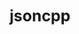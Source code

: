---
title: "jsoncpp"
layout: cache
categories: [package, develop]
meta: {"compilers": ["gcc@11.1.0", "gcc@11.4.0", "msvc@19.39.33523"], "num_specs": 12, "num_specs_by_stack": {"data-vis-sdk": 3, "e4s": 6, "e4s-rocm-external": 3, "root": 12, "windows-vis": 3}, "oss": ["ubuntu20.04", "ubuntu22.04", "windows10.0.20348"], "platforms": ["linux", "windows"], "stacks": ["data-vis-sdk", "e4s", "e4s-rocm-external", "root", "windows-vis"], "targets": ["x86_64", "x86_64_v3"], "versions": ["1.9.6"]}
spec_details: [{"compiler": "gcc@11.1.0", "hash": "2jqodhy74qceyyibpw63qiqibbaq6wwj", "os": "ubuntu20.04", "platform": "linux", "size": "-", "stacks": ["data-vis-sdk", "root"], "target": "x86_64_v3", "variants": ["build_system=meson", "buildtype=release", "default_library:=shared", "~strip"], "versions": ["1.9.6"]}, {"compiler": "gcc@11.4.0", "hash": "5uvufawn7nto4enuwouqlpsl4zw2meii", "os": "ubuntu22.04", "platform": "linux", "size": "-", "stacks": ["e4s", "root"], "target": "x86_64_v3", "variants": ["build_system=cmake", "build_type=Release", "generator=make", "~ipo"], "versions": ["1.9.6"]}, {"compiler": "gcc@11.4.0", "hash": "5wlxsmcpvjxjvz4ooxhk2uda2ymbpbi3", "os": "ubuntu22.04", "platform": "linux", "size": "-", "stacks": ["e4s", "e4s-rocm-external", "root"], "target": "x86_64_v3", "variants": ["build_system=cmake", "build_type=Release", "generator=make", "~ipo"], "versions": ["1.9.6"]}, {"compiler": "msvc@19.39.33523", "hash": "66egpauww4osci4egkg3rrdbxyh35sn3", "os": "windows10.0.20348", "platform": "windows", "size": "-", "stacks": ["root", "windows-vis"], "target": "x86_64", "variants": ["build_system=cmake", "build_type=Release", "generator=ninja", "~ipo"], "versions": ["1.9.6"]}, {"compiler": "gcc@11.4.0", "hash": "bpv2gvcekxikqab4jwov7jftsots6mcl", "os": "ubuntu22.04", "platform": "linux", "size": "-", "stacks": ["e4s", "root"], "target": "x86_64_v3", "variants": ["build_system=cmake", "build_type=Release", "generator=make", "~ipo"], "versions": ["1.9.6"]}, {"compiler": "gcc@11.1.0", "hash": "nnoezs4krguvhslayzszbxmomw67l5ao", "os": "ubuntu20.04", "platform": "linux", "size": "-", "stacks": ["data-vis-sdk", "root"], "target": "x86_64_v3", "variants": ["build_system=meson", "buildtype=release", "default_library:=shared", "~strip"], "versions": ["1.9.6"]}, {"compiler": "gcc@11.1.0", "hash": "pmirkopgdz3p2livzxd6wkqa57jubamd", "os": "ubuntu20.04", "platform": "linux", "size": "-", "stacks": ["data-vis-sdk", "root"], "target": "x86_64_v3", "variants": ["build_system=meson", "buildtype=release", "default_library:=shared", "~strip"], "versions": ["1.9.6"]}, {"compiler": "gcc@11.4.0", "hash": "tlzjg6puxldjwgodk3y4uk5hoeneji2s", "os": "ubuntu22.04", "platform": "linux", "size": "-", "stacks": ["e4s", "e4s-rocm-external", "root"], "target": "x86_64_v3", "variants": ["build_system=cmake", "build_type=Release", "generator=make", "~ipo"], "versions": ["1.9.6"]}, {"compiler": "msvc@19.39.33523", "hash": "vrfquqynnto7epsh3cw3vfejgzuis2en", "os": "windows10.0.20348", "platform": "windows", "size": "-", "stacks": ["root", "windows-vis"], "target": "x86_64", "variants": ["build_system=cmake", "build_type=Release", "generator=ninja", "~ipo"], "versions": ["1.9.6"]}, {"compiler": "gcc@11.4.0", "hash": "w2dstvzh274cx2zj3bhqsddvcnk7iagk", "os": "ubuntu22.04", "platform": "linux", "size": "-", "stacks": ["e4s", "root"], "target": "x86_64_v3", "variants": ["build_system=cmake", "build_type=Release", "generator=make", "~ipo"], "versions": ["1.9.6"]}, {"compiler": "msvc@19.39.33523", "hash": "zfskc7kse4rlx7hfqvkwysa65zdvnk6d", "os": "windows10.0.20348", "platform": "windows", "size": "-", "stacks": ["root", "windows-vis"], "target": "x86_64", "variants": ["build_system=cmake", "build_type=Release", "generator=ninja", "~ipo"], "versions": ["1.9.6"]}, {"compiler": "gcc@11.4.0", "hash": "zxz3zyuahincgmr5olcddm3wgechxgwh", "os": "ubuntu22.04", "platform": "linux", "size": "-", "stacks": ["e4s", "e4s-rocm-external", "root"], "target": "x86_64_v3", "variants": ["build_system=cmake", "build_type=Release", "generator=make", "~ipo"], "versions": ["1.9.6"]}]
---